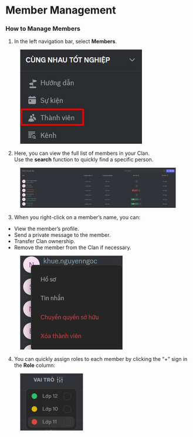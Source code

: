 # Member Management

### How to Manage Members

1. In the left navigation bar, select **Members**.

<figure><img src="../../../.gitbook/assets/image.png" alt=""><figcaption></figcaption></figure>

2. Here, you can view the full list of members in your Clan.\
   Use the **search** function to quickly find a specific person.

<figure><img src="../../../.gitbook/assets/image (1).png" alt=""><figcaption></figcaption></figure>

3. When you right-click on a member’s name, you can:

* View the member’s profile.
* Send a private message to the member.
* Transfer Clan ownership.
* Remove the member from the Clan if necessary.

<figure><img src="../../../.gitbook/assets/image (2).png" alt=""><figcaption></figcaption></figure>

4. You can quickly assign roles to each member by clicking the “+” sign in the **Role** column:

<figure><img src="../../../.gitbook/assets/image (171).png" alt=""><figcaption></figcaption></figure>
